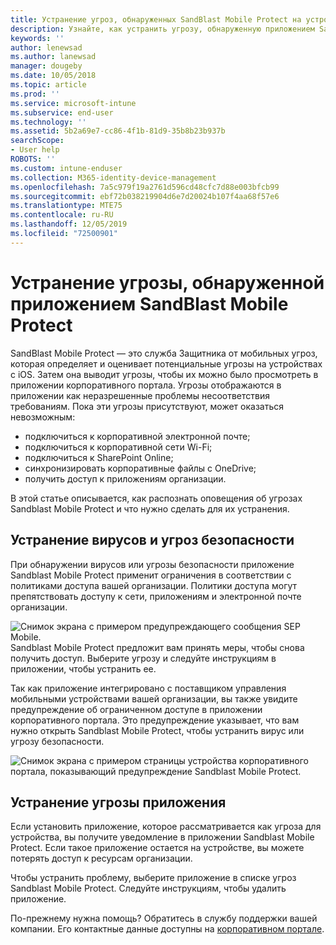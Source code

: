 ```yaml
---
title: Устранение угроз, обнаруженных SandBlast Mobile Protect на устройствах iOS | Документы Майкрософт
description: Узнайте, как устранить угрозу, обнаруженную приложением SandBlast Mobile Protect для iOS.
keywords: ''
author: lenewsad
ms.author: lanewsad
manager: dougeby
ms.date: 10/05/2018
ms.topic: article
ms.prod: ''
ms.service: microsoft-intune
ms.subservice: end-user
ms.technology: ''
ms.assetid: 5b2a69e7-cc86-4f1b-81d9-35b8b23b937b
searchScope:
- User help
ROBOTS: ''
ms.custom: intune-enduser
ms.collection: M365-identity-device-management
ms.openlocfilehash: 7a5c979f19a2761d596cd48cfc7d88e003bfcb99
ms.sourcegitcommit: ebf72b038219904d6e7d20024b107f4aa68f57e6
ms.translationtype: MTE75
ms.contentlocale: ru-RU
ms.lasthandoff: 12/05/2019
ms.locfileid: "72500901"
---
```

# <a name="resolve-a-threat-found-by-sandblast-mobile-protect"></a>Устранение угрозы, обнаруженной приложением SandBlast Mobile Protect

SandBlast Mobile Protect — это служба Защитника от мобильных угроз, которая определяет и оценивает потенциальные угрозы на устройствах с iOS. Затем она выводит угрозы, чтобы их можно было просмотреть в приложении корпоративного портала. Угрозы отображаются в приложении как неразрешенные проблемы несоответствия требованиям. Пока эти угрозы присутствуют, может оказаться невозможным:   

* подключиться к корпоративной электронной почте;
* подключиться к корпоративной сети Wi-Fi;
* подключиться к SharePoint Online;
* синхронизировать корпоративные файлы с OneDrive;
* получить доступ к приложениям организации.

В этой статье описывается, как распознать оповещения об угрозах Sandblast Mobile Protect и что нужно сделать для их устранения.  

## <a name="troubleshoot-virus-or-security-threat"></a>Устранение вирусов и угроз безопасности  
При обнаружении вирусов или угрозы безопасности приложение Sandblast Mobile Protect применит ограничения в соответствии с политиками доступа вашей организации. Политики доступа могут препятствовать доступу к сети, приложениям и электронной почте организации.  

![Снимок экрана с примером предупреждающего сообщения SEP Mobile.](./media/skycure-list-of-potential-issues-android.png)  
Sandblast Mobile Protect предложит вам принять меры, чтобы снова получить доступ. Выберите угрозу и следуйте инструкциям в приложении, чтобы устранить ее.

Так как приложение интегрировано с поставщиком управления мобильными устройствами вашей организации, вы также увидите предупреждение об ограниченном доступе в приложении корпоративного портала. Это предупреждение указывает, что вам нужно открыть Sandblast Mobile Protect, чтобы устранить вирус или угрозу безопасности.  

  ![Снимок экрана с примером страницы устройства корпоративного портала, показывающий предупреждение Sandblast Mobile Protect.](./media/CP-lookout-virus-banner-1808.png)  

## <a name="troubleshoot-an-app-threat"></a>Устранение угрозы приложения  

Если установить приложение, которое рассматривается как угроза для устройства, вы получите уведомление в приложении Sandblast Mobile Protect. Если такое приложение остается на устройстве, вы можете потерять доступ к ресурсам организации.  

Чтобы устранить проблему, выберите приложение в списке угроз Sandblast Mobile Protect. Следуйте инструкциям, чтобы удалить приложение.  

По-прежнему нужна помощь? Обратитесь в службу поддержки вашей компании. Его контактные данные доступны на [корпоративном портале](https://go.microsoft.com/fwlink/?linkid=2010980).  
